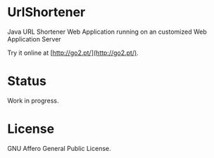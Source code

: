 UrlShortener
============

Java URL Shortener Web Application running on an customized Web Application Server 

Try it online at [http://go2.pt/](http://go2.pt/).


Status
======

Work in progress.


License
=======

GNU Affero General Public License.

